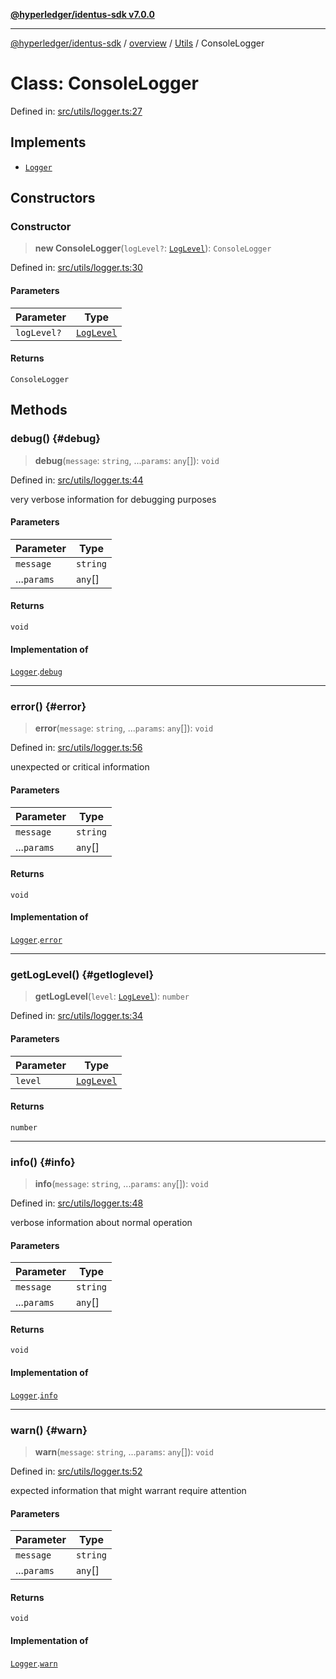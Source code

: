 [**@hyperledger/identus-sdk v7.0.0**](../../../../README.md)

***

[@hyperledger/identus-sdk](../../../../README.md) / [overview](../../../README.md) / [Utils](../README.md) / ConsoleLogger

# Class: ConsoleLogger

Defined in: [src/utils/logger.ts:27](https://github.com/hyperledger/identus-edge-agent-sdk-ts/blob/96423ee84b124a31ce63036d9d623d1cb73a13c2/src/utils/logger.ts#L27)

## Implements

- [`Logger`](../interfaces/Logger.md)

## Constructors

### Constructor

> **new ConsoleLogger**(`logLevel?`: [`LogLevel`](../type-aliases/LogLevel.md)): `ConsoleLogger`

Defined in: [src/utils/logger.ts:30](https://github.com/hyperledger/identus-edge-agent-sdk-ts/blob/96423ee84b124a31ce63036d9d623d1cb73a13c2/src/utils/logger.ts#L30)

#### Parameters

| Parameter | Type |
| ------ | ------ |
| `logLevel?` | [`LogLevel`](../type-aliases/LogLevel.md) |

#### Returns

`ConsoleLogger`

## Methods

### debug() {#debug}

> **debug**(`message`: `string`, ...`params`: `any`[]): `void`

Defined in: [src/utils/logger.ts:44](https://github.com/hyperledger/identus-edge-agent-sdk-ts/blob/96423ee84b124a31ce63036d9d623d1cb73a13c2/src/utils/logger.ts#L44)

very verbose information for debugging purposes

#### Parameters

| Parameter | Type |
| ------ | ------ |
| `message` | `string` |
| ...`params` | `any`[] |

#### Returns

`void`

#### Implementation of

[`Logger`](../interfaces/Logger.md).[`debug`](../interfaces/Logger.md#debug)

***

### error() {#error}

> **error**(`message`: `string`, ...`params`: `any`[]): `void`

Defined in: [src/utils/logger.ts:56](https://github.com/hyperledger/identus-edge-agent-sdk-ts/blob/96423ee84b124a31ce63036d9d623d1cb73a13c2/src/utils/logger.ts#L56)

unexpected or critical information

#### Parameters

| Parameter | Type |
| ------ | ------ |
| `message` | `string` |
| ...`params` | `any`[] |

#### Returns

`void`

#### Implementation of

[`Logger`](../interfaces/Logger.md).[`error`](../interfaces/Logger.md#error)

***

### getLogLevel() {#getloglevel}

> **getLogLevel**(`level`: [`LogLevel`](../type-aliases/LogLevel.md)): `number`

Defined in: [src/utils/logger.ts:34](https://github.com/hyperledger/identus-edge-agent-sdk-ts/blob/96423ee84b124a31ce63036d9d623d1cb73a13c2/src/utils/logger.ts#L34)

#### Parameters

| Parameter | Type |
| ------ | ------ |
| `level` | [`LogLevel`](../type-aliases/LogLevel.md) |

#### Returns

`number`

***

### info() {#info}

> **info**(`message`: `string`, ...`params`: `any`[]): `void`

Defined in: [src/utils/logger.ts:48](https://github.com/hyperledger/identus-edge-agent-sdk-ts/blob/96423ee84b124a31ce63036d9d623d1cb73a13c2/src/utils/logger.ts#L48)

verbose information about normal operation

#### Parameters

| Parameter | Type |
| ------ | ------ |
| `message` | `string` |
| ...`params` | `any`[] |

#### Returns

`void`

#### Implementation of

[`Logger`](../interfaces/Logger.md).[`info`](../interfaces/Logger.md#info)

***

### warn() {#warn}

> **warn**(`message`: `string`, ...`params`: `any`[]): `void`

Defined in: [src/utils/logger.ts:52](https://github.com/hyperledger/identus-edge-agent-sdk-ts/blob/96423ee84b124a31ce63036d9d623d1cb73a13c2/src/utils/logger.ts#L52)

expected information that might warrant require attention

#### Parameters

| Parameter | Type |
| ------ | ------ |
| `message` | `string` |
| ...`params` | `any`[] |

#### Returns

`void`

#### Implementation of

[`Logger`](../interfaces/Logger.md).[`warn`](../interfaces/Logger.md#warn)
